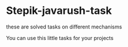 # Stepik-javarush-task
these are solved tasks on different mechanisms

You can use this little tasks for your projects
